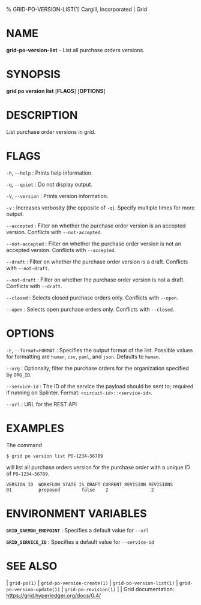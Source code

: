 % GRID-PO-VERSION-LIST(1) Cargill, Incorporated | Grid
<!--
  Copyright 2021 Cargill Incorporated
  Licensed under Creative Commons Attribution 4.0 International License
  https://creativecommons.org/licenses/by/4.0/
-->

NAME
====

**grid-po-version-list** - List all purchase orders versions.

SYNOPSIS
========

**grid po version list** \[**FLAGS**\] \[**OPTIONS**\]

DESCRIPTION
===========

List purchase order versions in grid.

FLAGS
=====

`-h`, `--help`
: Prints help information.

`-q`, `--quiet`
: Do not display output.

`-V`, `--version`
: Prints version information.

`-v`
: Increases verbosity (the opposite of `-q`). Specify multiple times for more
  output.

`--accepted`
: Filter on whether the purchase order version is an accepted version.
  Conflicts with `--not-accepted`.

`--not-accepted`
: Filter on whether the purchase order version is not an accepted version.
  Conflicts with `--accepted`.

`--draft`
: Filter on whether the purchase order version is a draft. Conflicts with
  `--not-draft`.

`--not-draft`
: Filter on whether the purchase order version is not a draft. Conflicts with
  `--draft`.

`--closed`
: Selects closed purchase orders only. Conflicts with `--open`.

`--open`
: Selects open purchase orders only. Conflicts with `--closed`.

OPTIONS
=======

`-F`, `--format=FORMAT`
: Specifies the output format of the list. Possible values for formatting are
  `human`, `csv`, `yaml`, and `json`. Defaults to `human`.

`--org`
: Optionally, filter the purchase orders for the organization specified by
  `ORG_ID`.

`--service-id`
: The ID of the service the payload should be sent to; required if running on
  Splinter. Format: `<circuit-id>::<service-id>`.

`--url`
: URL for the REST API

EXAMPLES
========

The command

```
$ grid po version list PO-1234-56789
```

will list all purchase orders version for the purchase order with a unique ID
of `PO-1234-56789`.

```
VERSION_ID  WORKFLOW_STATE IS_DRAFT CURRENT_REVISION REVISIONS
01          proposed        false    2                2
```

ENVIRONMENT VARIABLES
=====================

**`GRID_DAEMON_ENDPOINT`**
: Specifies a default value for `--url`

**`GRID_SERVICE_ID`**
: Specifies a default value for `--service-id`

SEE ALSO
========
| `grid-po(1)`
| `grid-po-version-create(1)`
| `grid-po-version-list(1)`
| `grid-po-version-update(1)`
| `grid-po-revision(1)`
|
| Grid documentation: https://grid.hyperledger.org/docs/0.4/
